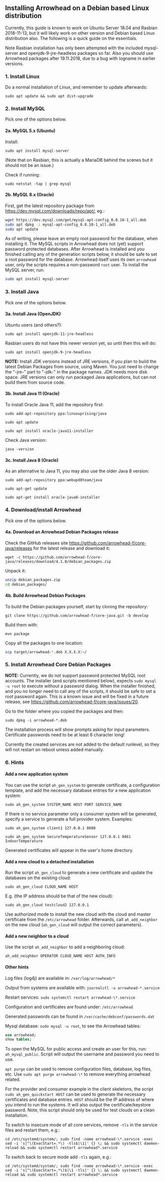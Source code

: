 ## Installing Arrowhead on a Debian based Linux distribution

Currently, this guide is known to work on Ubuntu Server 18.04 and Rasbian 2018-11-13, but it will likely work on other
version and Debian based Linux distribution also. The following is a quick guide on the essentials.

Note Rasbian installation has only been attempted with the included mysql-server and openjdk-9-jre-headless packages so
far. Also you should use Arrowhead packages after 19.11.2018, due to a bug with logname in earlier versions. 

### 1. Install Linux

Do a normal installation of Linux, and remember to update afterwards:

`sudo apt update && sudo apt dist-upgrade`

### 2. Install MySQL

Pick one of the options below.

#### 2a. MySQL 5.x (Ubuntu)

Install:

`sudo apt install mysql-server`

(Note that on Rasbian, this is actually a MariaDB behind the scenes but it should not be an issue.)

Check if running:

`sudo netstat -tap | grep mysql`

#### 2b. MySQL 8.x (Oracle)

First, get the latest repository package from <https://dev.mysql.com/downloads/repo/apt/>, eg.:

```bash
wget https://dev.mysql.com/get/mysql-apt-config_0.8.10-1_all.deb
sudo apt dpkg -i mysql-apt-config_0.8.10-1_all.deb
sudo apt update
```

As of writing, please leave an empty root password for the database, when installing it. The MySQL scripts in Arrowhead
does not (yet) support password protected databases. After Arrowhead is installed and you finished calling any of the
generation scripts below, it should be safe to set a root password for the database. Arrowhead itself uses its own
`arrowhead` user, only the scripts requires a non-password `root` user. To install the MySQL server, run:

```bash
sudo apt install mysql-server
```

### 3. Install Java

Pick one of the options below.

#### 3a. Install Java (OpenJDK)

Ubuntu users (and others?):

`sudo apt install openjdk-11-jre-headless`

Rasbian users do not have this newer version yet, so until then this will do:

`sudo apt install openjdk-9-jre-headless`

**NOTE:** Install JDK versions instead of JRE versions, if you plan to build the latest Debian Packages from source, using Maven. You just need to 
change the "-jre-" part to "-jdk-" in the package names. JDK needs more disk space. JRE versions can only run packaged Java applications, but can 
not build them from source code.

#### 3b. Install Java 11 (Oracle)

To install Oracle Java 11, add the repository first:

`sudo add-apt-repository ppa:linuxuprising/java`

`sudo apt update`

`sudo apt install oracle-java11-installer`

Check Java version:

`java -version`

#### 3c. Install Java 8 (Oracle)

As an alternative to Java 11, you may also use the older Java 8 version:

`sudo add-apt-repository ppa:webupd8team/java`

`sudo apt-get update`

`sudo apt-get install oracle-java8-installer`

### 4. Download/install Arrowhead 

Pick one of the options below.

#### 4a. Download an Arrowhead Debian Packages release

Check the GitHub releases site <https://github.com/arrowhead-f/core-java/releases> for the latest release and download
it: 

`wget -c https://github.com/arrowhead-f/core-java/releases/download/4.1.0/debian_packages.zip`

Unpack it:

```bash
unzip debian_packages.zip
cd debian_packages/
```

#### 4b. Build Arrowhead Debian Packages

To build the Debian packages yourself, start by cloning the repository:

`git clone https://github.com/arrowhead-f/core-java.git -b develop`

Build them with:

`mvn package`

Copy all the packages to one location:

```bash
scp target/arrowhead-*.deb X.X.X.X:~/
```

### 5. Install Arrowhead Core Debian Packages

**NOTE:** Currently, we do not support password protected MySQL root accounts. The installer (and scripts mentioned below), expects `sudo mysql -u root` to execute without a password dialog. When the installer finished, and you no longer need to call any of the scripts, it should be safe to set a root password again. This is a known issue and will be fixed in a future release, see https://github.com/arrowhead-f/core-java/issues/20.

Go to the folder where you copied the packages and then:

`sudo dpkg -i arrowhead-*.deb`

The installation process will show prompts asking for input parameters. Certificate passwords need to be at least 6 
character long!

Currently the created services are not added to the default runlevel, so they will not restart on reboot unless added manually.

### 6. Hints

#### Add a new application system

You can use the script `ah_gen_system` to generate certificate, a configuration template, and add the necessary
database entries for a new application system: 

```sudo ah_gen_system SYSTEM_NAME HOST PORT SERVICE_NAME```

If there is no service parameter only a consumer system will be generated, specify a service to generate a full provider
system. Examples:

```sudo ah_gen_system client1 127.0.0.1 8080```

```sudo ah_gen_system SecureTemperatureSensor 127.0.0.1 8461 IndoorTemperature```

Generated certificates will appear in the user's home directory.

#### Add a new cloud to a detached installation

Run the script `ah_gen_cloud` to generate a new certificate and update the databases on the existing cloud: 

```sudo ah_gen_cloud CLOUD_NAME HOST```

E.g. (the IP address should be that of the new cloud):

```sudo ah_gen_cloud testcloud2 127.0.0.1```

Use authorized mode to install the new cloud with the cloud and master certificate from the `/etc/arrowhead` folder.
Afterwards, call `ah_add_neighbor` on the new cloud (`ah_gen_cloud` will output the correct parameters).

#### Add a new neighbor to a cloud

Use the script `ah_add_neighbor` to add a neighboring cloud:

```ah_add_neighbor OPERATOR CLOUD_NAME HOST AUTH_INFO```

#### Other hints

Log files (log4j) are available in: `/var/log/arrowhead/*`

Output from systems are available with: `journalctl -u arrowhead-*.service`

Restart services: `sudo systemctl restart arrowhead-\*.service`

Configuration and certificates are found under: `/etc/arrowhead`

Generated passwords can be found in `/var/cache/debconf/passwords.dat`

Mysql database: `sudo mysql -u root`, to see the Arrowhead tables:

```SQL
use arrowhead;
show tables;
```

To open the MySQL for public access and create an user for this, run: `ah_mysql_public`. Script will output the username
and password you need to use.

`apt purge` can be used to remove configuration files, database, log files, etc. Use `sudo apt purge arrowhead-\*` to
remove everything arrowhead related.

For the provider and consumer example in the client skeletons, the script `sudo ah_gen_quickstart HOST` can be used to
generate the necessary certificates and database entries. `HOST` should be the IP address of where you intend to run
the systems. It will also output the certificate/keystore password. Note,
this script should only be used for test clouds on a clean installation.

To switch to insecure mode of all core services, remove `-tls` in the service files and restart them, e.g.:

`cd /etc/systemd/system/; sudo find -name arrowhead-\*.service -exec sed -i 's|^\(ExecStart=.*\) -tls$|\1|' {} \; && sudo systemctl daemon-reload && sudo systemctl restart arrowhead*.service`

To switch back to secure mode add `-tls` again, e.g.:

`cd /etc/systemd/system/; sudo find -name arrowhead-\*.service -exec sed -i 's|^\(ExecStart=.*\)$|\1 -tls|' {} \; && sudo systemctl daemon-reload && sudo systemctl restart arrowhead*.service`
